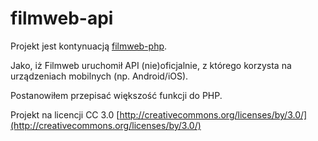 filmweb-api
===========

Projekt jest kontynuacją [filmweb-php](https://github.com/nSolutionsPL/filmweb-php).

Jako, iż Filmweb uruchomił API (nie)oficjalnie, z którego korzysta na urządzeniach mobilnych (np. Android/iOS).

Postanowiłem przepisać większość funkcji do PHP.

Projekt na licencji CC 3.0
[http://creativecommons.org/licenses/by/3.0/](http://creativecommons.org/licenses/by/3.0/)
